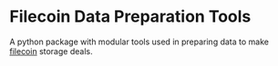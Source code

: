 # Filecoin Data Preparation Tools

A python package with modular tools used in preparing data to make [filecoin](https://filecoin.io) storage deals.
